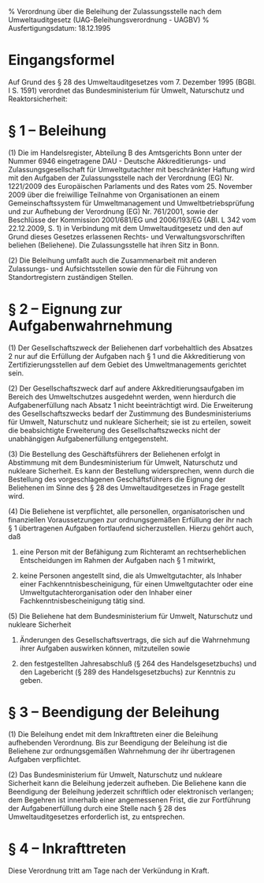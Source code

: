 % Verordnung über die Beleihung der Zulassungsstelle nach dem Umweltauditgesetz  (UAG-Beleihungsverordnung - UAGBV)
% Ausfertigungsdatum: 18.12.1995
 
# Eingangsformel

Auf Grund des § 28 des Umweltauditgesetzes vom 7. Dezember 1995 (BGBl. I S. 1591) verordnet das Bundesministerium für Umwelt, Naturschutz und Reaktorsicherheit:

# § 1 – Beleihung

(1) Die im Handelsregister, Abteilung B des Amtsgerichts Bonn unter der Nummer 6946 eingetragene DAU - Deutsche Akkreditierungs- und Zulassungsgesellschaft für Umweltgutachter mit beschränkter Haftung wird mit den Aufgaben der Zulassungsstelle nach der Verordnung (EG) Nr. 1221/2009 des Europäischen Parlaments und des Rates vom 25. November 2009 über die freiwillige Teilnahme von Organisationen an einem Gemeinschaftssystem für Umweltmanagement und Umweltbetriebsprüfung und zur Aufhebung der Verordnung (EG) Nr. 761/2001, sowie der Beschlüsse der Kommission 2001/681/EG und 2006/193/EG (ABl. L 342 vom 22.12.2009, S. 1) in Verbindung mit dem Umweltauditgesetz und den auf Grund dieses Gesetzes erlassenen Rechts- und Verwaltungsvorschriften beliehen (Beliehene). Die Zulassungsstelle hat ihren Sitz in Bonn.

(2) Die Beleihung umfaßt auch die Zusammenarbeit mit anderen Zulassungs- und Aufsichtsstellen sowie den für die Führung von Standortregistern zuständigen Stellen.

# § 2 – Eignung zur Aufgabenwahrnehmung

(1) Der Gesellschaftszweck der Beliehenen darf vorbehaltlich des Absatzes 2 nur auf die Erfüllung der Aufgaben nach § 1 und die Akkreditierung von Zertifizierungsstellen auf dem Gebiet des Umweltmanagements gerichtet sein.

(2) Der Gesellschaftszweck darf auf andere Akkreditierungsaufgaben im Bereich des Umweltschutzes ausgedehnt werden, wenn hierdurch die Aufgabenerfüllung nach Absatz 1 nicht beeinträchtigt wird. Die Erweiterung des Gesellschaftszwecks bedarf der Zustimmung des Bundesministeriums für Umwelt, Naturschutz und nukleare Sicherheit; sie ist zu erteilen, soweit die beabsichtigte Erweiterung des Gesellschaftszwecks nicht der unabhängigen Aufgabenerfüllung entgegensteht.

(3) Die Bestellung des Geschäftsführers der Beliehenen erfolgt in Abstimmung mit dem Bundesministerium für Umwelt, Naturschutz und nukleare Sicherheit. Es kann der Bestellung widersprechen, wenn durch die Bestellung des vorgeschlagenen Geschäftsführers die Eignung der Beliehenen im Sinne des § 28 des Umweltauditgesetzes in Frage gestellt wird.

(4) Die Beliehene ist verpflichtet, alle personellen, organisatorischen und finanziellen Voraussetzungen zur ordnungsgemäßen Erfüllung der ihr nach § 1 übertragenen Aufgaben fortlaufend sicherzustellen. Hierzu gehört auch, daß

1. eine Person mit der Befähigung zum Richteramt an rechtserheblichen Entscheidungen im Rahmen der Aufgaben nach § 1 mitwirkt,

2. keine Personen angestellt sind, die als Umweltgutachter, als Inhaber einer Fachkenntnisbescheinigung, für einen Umweltgutachter oder eine Umweltgutachterorganisation oder den Inhaber einer Fachkenntnisbescheinigung tätig sind.

(5) Die Beliehene hat dem Bundesministerium für Umwelt, Naturschutz und nukleare Sicherheit

1. Änderungen des Gesellschaftsvertrags, die sich auf die Wahrnehmung ihrer Aufgaben auswirken können, mitzuteilen sowie

2. den festgestellten Jahresabschluß (§ 264 des Handelsgesetzbuchs) und den Lagebericht (§ 289 des Handelsgesetzbuchs) zur Kenntnis zu geben.

# § 3 – Beendigung der Beleihung

(1) Die Beleihung endet mit dem Inkrafttreten einer die Beleihung aufhebenden Verordnung. Bis zur Beendigung der Beleihung ist die Beliehene zur ordnungsgemäßen Wahrnehmung der ihr übertragenen Aufgaben verpflichtet.

(2) Das Bundesministerium für Umwelt, Naturschutz und nukleare Sicherheit kann die Beleihung jederzeit aufheben. Die Beliehene kann die Beendigung der Beleihung jederzeit schriftlich oder elektronisch verlangen; dem Begehren ist innerhalb einer angemessenen Frist, die zur Fortführung der Aufgabenerfüllung durch eine Stelle nach § 28 des Umweltauditgesetzes erforderlich ist, zu entsprechen.

# § 4 – Inkrafttreten

Diese Verordnung tritt am Tage nach der Verkündung in Kraft.
